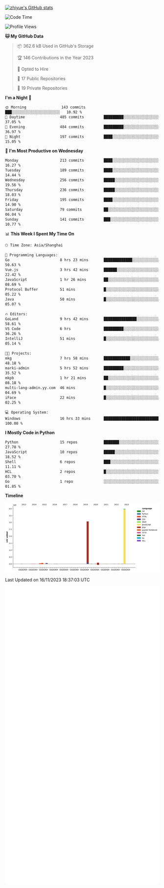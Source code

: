 
[![zhiyue's GitHub stats](https://github-readme-stats.vercel.app/api?username=zhiyue)](https://github.com/anuraghazra/github-readme-stats&&show_icons=true)

<!--START_SECTION:waka-->
![Code Time](http://img.shields.io/badge/Code%20Time-1%2C751%20hrs%2044%20mins-blue)

![Profile Views](http://img.shields.io/badge/Profile%20Views-0-blue)

**🐱 My GitHub Data** 

> 📦 362.6 kB Used in GitHub's Storage 
 > 
> 🏆 146 Contributions in the Year 2023
 > 
> 💼 Opted to Hire
 > 
> 📜 17 Public Repositories 
 > 
> 🔑 19 Private Repositories 
 > 
**I'm a Night 🦉** 

```text
🌞 Morning                143 commits         ███░░░░░░░░░░░░░░░░░░░░░░   10.92 % 
🌆 Daytime                485 commits         █████████░░░░░░░░░░░░░░░░   37.05 % 
🌃 Evening                484 commits         █████████░░░░░░░░░░░░░░░░   36.97 % 
🌙 Night                  197 commits         ████░░░░░░░░░░░░░░░░░░░░░   15.05 % 
```
📅 **I'm Most Productive on Wednesday** 

```text
Monday                   213 commits         ████░░░░░░░░░░░░░░░░░░░░░   16.27 % 
Tuesday                  189 commits         ████░░░░░░░░░░░░░░░░░░░░░   14.44 % 
Wednesday                256 commits         █████░░░░░░░░░░░░░░░░░░░░   19.56 % 
Thursday                 236 commits         █████░░░░░░░░░░░░░░░░░░░░   18.03 % 
Friday                   195 commits         ████░░░░░░░░░░░░░░░░░░░░░   14.90 % 
Saturday                 79 commits          ██░░░░░░░░░░░░░░░░░░░░░░░   06.04 % 
Sunday                   141 commits         ███░░░░░░░░░░░░░░░░░░░░░░   10.77 % 
```


📊 **This Week I Spent My Time On** 

```text
🕑︎ Time Zone: Asia/Shanghai

💬 Programming Languages: 
Go                       8 hrs 23 mins       █████████████░░░░░░░░░░░░   50.63 % 
Vue.js                   3 hrs 42 mins       ██████░░░░░░░░░░░░░░░░░░░   22.42 % 
JavaScript               1 hr 26 mins        ██░░░░░░░░░░░░░░░░░░░░░░░   08.69 % 
Protocol Buffer          51 mins             █░░░░░░░░░░░░░░░░░░░░░░░░   05.22 % 
Java                     50 mins             █░░░░░░░░░░░░░░░░░░░░░░░░   05.07 % 

🔥 Editors: 
GoLand                   9 hrs 42 mins       ███████████████░░░░░░░░░░   58.61 % 
VS Code                  6 hrs               █████████░░░░░░░░░░░░░░░░   36.26 % 
IntelliJ                 51 mins             █░░░░░░░░░░░░░░░░░░░░░░░░   05.14 % 

🐱‍💻 Projects: 
mkg                      7 hrs 58 mins       ████████████░░░░░░░░░░░░░   48.18 % 
marki-admin              5 hrs 52 mins       █████████░░░░░░░░░░░░░░░░   35.52 % 
mkpb                     1 hr 21 mins        ██░░░░░░░░░░░░░░░░░░░░░░░   08.18 % 
multi-lang-admin.yy.com  46 mins             █░░░░░░░░░░░░░░░░░░░░░░░░   04.69 % 
iFace                    22 mins             █░░░░░░░░░░░░░░░░░░░░░░░░   02.25 % 

💻 Operating System: 
Windows                  16 hrs 33 mins      █████████████████████████   100.00 % 
```

**I Mostly Code in Python** 

```text
Python                   15 repos            ███████░░░░░░░░░░░░░░░░░░   27.78 % 
JavaScript               10 repos            █████░░░░░░░░░░░░░░░░░░░░   18.52 % 
Shell                    6 repos             ███░░░░░░░░░░░░░░░░░░░░░░   11.11 % 
HCL                      2 repos             █░░░░░░░░░░░░░░░░░░░░░░░░   03.70 % 
Go                       1 repo              ░░░░░░░░░░░░░░░░░░░░░░░░░   01.85 % 
```



**Timeline**

![Lines of Code chart](https://raw.githubusercontent.com/zhiyue/zhiyue/main/assets/bar_graph.png)


 Last Updated on 16/11/2023 18:37:03 UTC
<!--END_SECTION:waka-->

<!-- [![Top Langs](https://github-readme-stats.vercel.app/api/top-langs/?username=zhiyue)](https://github.com/anuraghazra/github-readme-stats) -->

![](./github-metrics.svg)

